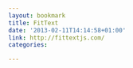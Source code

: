 ```yaml
---
layout: bookmark
title: FitText
date: '2013-02-11T14:14:58+01:00'
link: http://fittextjs.com/
categories: 

---
```

